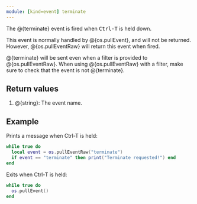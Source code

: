 ```yaml
---
module: [kind=event] terminate
---
```


<!--
SPDX-FileCopyrightText: 2021 The CC: Tweaked Developers

SPDX-License-Identifier: MPL-2.0
-->

The @{terminate} event is fired when <kbd>Ctrl-T</kbd> is held down.

This event is normally handled by @{os.pullEvent}, and will not be returned. However, @{os.pullEventRaw} will return this event when fired.

@{terminate} will be sent even when a filter is provided to @{os.pullEventRaw}. When using @{os.pullEventRaw} with a filter, make sure to check that the event is not @{terminate}.

## Return values
1. @{string}: The event name.

## Example
Prints a message when Ctrl-T is held:
```lua
while true do
  local event = os.pullEventRaw("terminate")
  if event == "terminate" then print("Terminate requested!") end
end
```

Exits when Ctrl-T is held:
```lua
while true do
  os.pullEvent()
end
```
